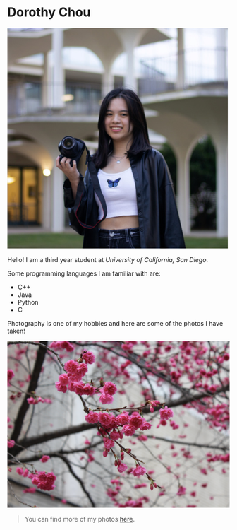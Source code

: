 # Dorothy Chou
![profile pic](./images/pic1.jpg)

Hello! I am a third year student at *University of California, San Diego*.

Some programming languages I am familiar with are:
- C++
- Java
- Python
- C

Photography is one of my hobbies and here are some of the photos I have taken!

![flowers](./images/pic2.jpg)

> You can find more of my photos [here](https://drive.google.com/drive/folders/1tk9fyCEyBG6v6qxBOdTR9YR4Tp2Bj06-?usp=sharing).
